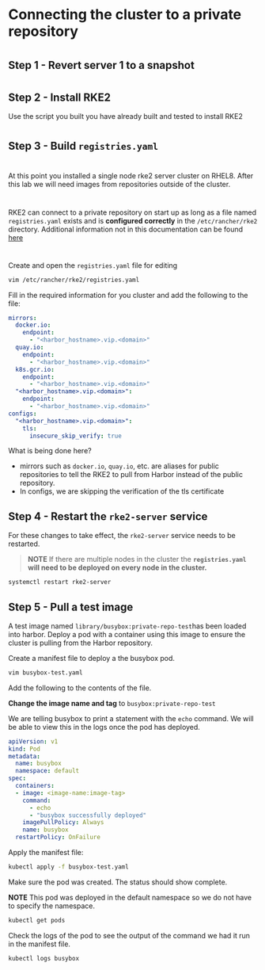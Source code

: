 
# Connecting the cluster to a private repository

#

## Step 1 - Revert server 1 to a snapshot

#

## Step 2 - Install RKE2

Use the script you built you have already built and tested to install RKE2

#

## Step 3 - Build `registries.yaml`

#

At this point you installed a single node rke2 server cluster on RHEL8.  After this lab we will need images from repositories outside of the cluster.  

#

RKE2 can connect to a private repository on start up as long as a file named `registries.yaml` exists and is **configured correctly** in the `/etc/rancher/rke2` directory. Additional information not in this documentation can be found [here](https://docs.rke2.io/install/containerd_registry_configuration/)

#

Create and open the `registries.yaml` file for editing

```bash
vim /etc/rancher/rke2/registries.yaml
```

Fill in the required information for you cluster and add the following to the file:

```yaml
mirrors:
  docker.io:
    endpoint:
      - "<harbor_hostname>.vip.<domain>"
  quay.io:
    endpoint:
      - "<harbor_hostname>.vip.<domain>"
  k8s.gcr.io:
    endpoint:
      - "<harbor_hostname>.vip.<domain>"
  "<harbor_hostname>.vip.<domain>":
    endpoint:
      - "<harbor_hostname>.vip.<domain>"
configs:
  "<harbor_hostname>.vip.<domain>":
    tls:
      insecure_skip_verify: true
```

What is being done here?

- mirrors such as `docker.io`, `quay.io`, etc. are aliases for public repositories to tell the RKE2 to pull from Harbor instead of the public repository.
- In configs, we are skipping the verification of the tls certificate

## Step 4 - Restart the `rke2-server` service

For these changes to take effect, the `rke2-server` service needs to be restarted.

> **NOTE** If there are multiple nodes in the cluster the **`registries.yaml` will need to be deployed on every node in the cluster.**

```bash
systemctl restart rke2-server
```

## Step 5 - Pull a test image

A test image named `library/busybox:private-repo-test`has been loaded into harbor. Deploy a pod with a container using this image to ensure the cluster is pulling from the Harbor repository.

Create a manifest file to deploy a the busybox pod.

```bash
vim busybox-test.yaml
```

Add the following to the contents of the file.

**Change the image name and tag** to `busybox:private-repo-test`

We are telling busybox to print a statement with the `echo` command.  We will be able to view this in the logs once the pod has deployed.

```yaml
apiVersion: v1
kind: Pod
metadata:
  name: busybox
  namespace: default
spec:
  containers:
  - image: <image-name:image-tag>
    command:
      - echo
      - "busybox successfully deployed"
    imagePullPolicy: Always
    name: busybox
  restartPolicy: OnFailure
  ```

Apply the manifest file:

```bash
kubectl apply -f busybox-test.yaml
```

Make sure the pod was created.  The status should show complete.

**NOTE** This pod was deployed in the default namespace so we do not have to specify the namespace.

```bash
kubectl get pods
```

Check the logs of the pod to see the output of the command we had it run in the manifest file.

```bash
kubectl logs busybox
```
```